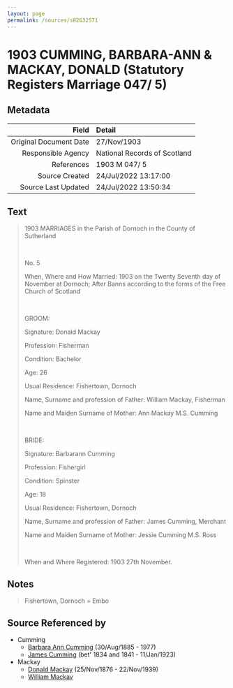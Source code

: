 ```yaml
---
layout: page
permalink: /sources/s82632571
---
```


# 1903 CUMMING, BARBARA-ANN & MACKAY, DONALD (Statutory Registers Marriage 047/ 5)

## Metadata

Field | Detail
---:|:---
Original Document Date | 27/Nov/1903
Responsible Agency | National Records of Scotland
References | 1903 M 047/ 5
Source Created | 24/Jul/2022 13:17:00
Source Last Updated | 24/Jul/2022 13:50:34

## Text

> 1903 MARRIAGES in the Parish of Dornoch in the County of Sutherland
>
> <br/>
>
> No. 5
>
> When, Where and How Married: 1903 on the Twenty Seventh day of November at Dornoch; After Banns according to the forms of the Free Church of Scotland
>
> <br/>
>
> GROOM:
>
> Signature: Donald Mackay
>
> Profession: Fisherman
>
> Condition: Bachelor
>
> Age: 26
>
> Usual Residence: Fishertown, Dornoch
>
> Name, Surname and profession of Father: William Mackay, Fisherman
>
> Name and Maiden Surname of Mother: Ann Mackay M.S. Cumming
>
> <br/>
>
> BRIDE:
>
> Signature: Barbarann Cumming
>
> Profession: Fishergirl
>
> Condition: Spinster
>
> Age: 18
>
> Usual Residence: Fishertown, Dornoch
>
> Name, Surname and profession of Father: James Cumming, Merchant
>
> Name and Maiden Surname of Mother: Jessie Cumming M.S. Ross
>
> <br/>
>
> When and Where Registered: 1903 27th November.
>

## Notes

> Fishertown, Dornoch = Embo
>


## Source Referenced by

* Cumming
  * [Barbara Ann Cumming](../people/@57039529@-barbara-ann-cumming-b1885-8-30-d1977.md) (30/Aug/1885 - 1977)
  * [James Cumming](../people/@66384942@-james-cumming-b1834~1841-d1923-1-11.md) (bet' 1834 and 1841 - 11/Jan/1923)
* Mackay
  * [Donald Mackay](../people/@58341424@-donald-mackay-b1876-11-25-d1939-11-22.md) (25/Nov/1876 - 22/Nov/1939)
  * [William Mackay](../people/@24694904@-william-mackay-b-d.md)
